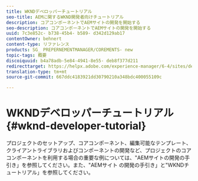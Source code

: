 ```yaml
---
title: WKNDデベロッパーチュートリアル
seo-title: AEMに関するWKND開発者向けチュートリアル
description: コアコンポーネントでAEMサイトの開発を開始する
seo-description: コアコンポーネントでAEMサイトの開発を開始する
uuid: 7c3e852c- b738-45b4- b589- d342d129ab17
contentOwner: behnert
content-type: リファレンス
products: SG_ PREPERNEMENTMANAGER/COREMENTS- new
topic-tags: 概要
discoiquuid: b4a78adb-5e84-4941-8e55- deb8f377d211
redirecttarget: https://helpx.adobe.com/experience-manager/6-4/sites/developing/using/getting-started.html
translation-type: tm+mt
source-git-commit: 667ddc4183921dd30790210a348bdc400055109c

---
```



# WKNDデベロッパーチュートリアル{#wknd-developer-tutorial}

プロジェクトのセットアップ、コアコンポーネント、編集可能なテンプレート、クライアントライブラリおよびコンポーネントの開発など、プロジェクトのコアコンポーネントを利用する場合の重要な例については、&quot;AEMサイトの開発の手引き」を参照してください。また、&quot;AEMサイト [](https://docs.adobe.com/content/help/en/experience-manager-learn/getting-started-wknd-tutorial-develop/overview.html) の開発の手引き」と&quot;WKNDチュートリアル」を参照してください。
